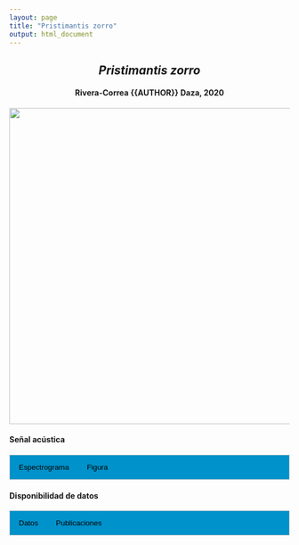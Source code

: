 ```yaml
---
layout: page
title: "Pristimantis zorro"
output: html_document
---
```


<style>
/* Simplified CSS for tabs */
.tab {
  overflow: hidden;
  border: 1px solid #ccc;
  background-color: #0092ca;
}
.tab button {
  background-color: inherit;
  float: left;
  border: none;
  cursor: pointer;
  padding: 14px 16px;
  transition: background-color 0.3s;
}
.tab button:hover {
  background-color: #ddd;
}
.tab button.active {
  background-color: #ccc;
}
.tabcontent {
  display: none;
  padding: 6px 12px;
  border: 1px solid #ccc;
  border-top: none;
}
.audio-container {
  margin-bottom: 10px;
}
body h1 {
  display: none;
}
</style>

<script>
function openTab(evt, tabName) {
  document.querySelectorAll('.tabcontent').forEach(tab => tab.style.display = "none");
  document.querySelectorAll('.tablinks').forEach(link => link.classList.remove('active'));
  document.getElementById(tabName).style.display = "block";
  evt.currentTarget.classList.add('active');
}
</script>

<!-- Species presentation -->
<div style="text-align: center;">
  <h2><i>Pristimantis zorro</i></h2>
  <h4>Rivera-Correa {{AUTHOR}} Daza, 2020</h4>
  <img src="{{ site.baseurl }}/images/especie_Pristimantis_zorro.png" style="width:15cm;">
</div>

#### Señal acústica

<!-- Tabs section -->
<div class="tab">
  <button class="tablinks" onclick="openTab(event, 'Espectro')">Espectrograma</button>
  <button class="tablinks" onclick="openTab(event, 'fig')">Figura</button>
</div>

<!-- Seccion Espectrograma -->
<div id="Espectro" class="tabcontent" style="text-align: center;">
  <video width="100%" height="auto" controls>
    <source src="{{ site.baseurl }}/Espectrograms/dyna_Pristimantis_zorro.mp4" type="video/mp4">
    Tu navegador no soporta el elemento de video.
  </video>
</div>

<!-- Seccion Figura -->
<div id="fig" class="tabcontent" style="text-align: center;">
  <img src="{{ site.baseurl }}/images/spec_Pristimantis_zorro.png" style="width:15cm;">
</div>

#### Disponibilidad de datos

<!-- Tabs section -->
<div class="tab">
  <button class="tablinks" onclick="openTab(event, 'dat')">Datos</button>
  <button class="tablinks" onclick="openTab(event, 'pubs')">Publicaciones</button>
</div>

<!-- Seccion Datos -->
<div id="dat" class="tabcontent">

  <p><strong>Disponibles en CSA-IAVH</strong></p>
  <p><a href="http://colecciones.humboldt.org.co/rec/sonidos/IAvH-CSA-34768/IAvH-CSA-34768.wav" target="_blank">IAvH-CSA-34768</a></p>

  <p><strong>Disponibles en Fonozoo</strong></p>
  <p><a href="https://www.fonozoo.com/fnz_detalles_registro.php?tipo_registro=2&id=22961" target="_blank">MHUAA 8813 (Holotipo)</a></p>
  <p><a href="https://www.fonozoo.com/fnz_detalles_registro.php?tipo_registro=2&id=22962" target="_blank">MR 1845</a></p>

  <p><strong>Disponibles en iNaturalist</strong></p>
  <p><a href="https://www.inaturalist.org/observations?place_id=7196&sounds&taxon_id=1125831" target="_blank">Pristimantis zorro</a></p>

</div>

<!-- Seccion Publicaciones -->
<div id="pubs" class="tabcontent">
  <p><strong>Rivera-Correa, M. and Daza, J.M.</strong> 2020. Out of the blue: A new rain frog species of the genus <i>Pristimantis</i> (Anura: Craugastoridae) from the northern Cordillera Central in Colombia. <i>Zootaxa</i> 4838: 83–101. 
  <a href="https://doi.org/10.11646/zootaxa.4838.1.4" target="_blank">https://doi.org/10.11646/zootaxa.4838.1.4</a></p>

</div>
